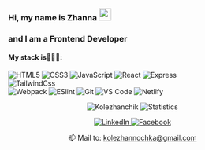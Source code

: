 ### Hi, my name is Zhanna <img src="https://media.giphy.com/media/hvRJCLFzcasrR4ia7z/giphy.gif" width="25px" /> 
### and I am a **Frontend Developer**
<!-- <img src="https://github.com/KoLenhen/KoLenhen/blob/master/banner.jpg" alt="Баннер с фото и контактнами"> -->
#### My stack is👨🏽‍💻:
![HTML5](https://img.shields.io/badge/-HTML5-%23E44D27?style=flat-square&logo=html5&logoColor=ffffff)
![CSS3](https://img.shields.io/badge/-CSS3-%231572B6?style=flat-square&logo=css3)
![JavaScript](https://img.shields.io/badge/-JavaScript-%23F7DF1C?style=flat-square&logo=javascript&logoColor=000000&labelColor=%23F7DF1C&color=%23FFCE5A)
![React](https://img.shields.io/badge/-React-%23282C34?style=flat-square&logo=react)
![Express](https://img.shields.io/badge/-Express-%23282C20?style=flat-square&logo=express&labelColor=d0d0d0&logoColor=000000)<br/>
![TailwindCss](https://img.shields.io/badge/-TailwindCss-%231a202c?style=flat-square&logo=tailwind-css)<br/>
![Webpack](https://img.shields.io/badge/-Webpack-%232C3A42?style=flat-square&logo=webpack)
![ESlint](https://img.shields.io/badge/-ESLint-%234B32C3?style=flat-square&logo=eslint)
![Git](https://img.shields.io/badge/-Git-%23F05032?style=flat-square&logo=git&logoColor=%23ffffff)
![VS Code](https://img.shields.io/badge/-VSCode-%23007ACC?style=flat-square&logo=visual-studio-code)
![Netlify](https://img.shields.io/badge/-Netlify-%2300C7B7?style=flat-square&logo=netlify&logoColor=ffffff)

<p align="center">
  <img src="https://github-readme-stats.vercel.app/api/top-langs?username=Kolezhanchik&show_icons=true&locale=en&layout=compact&count_private=true&theme=gruvbox&hide=python&langs_count=8" alt="Kolezhanchik" />
  <img src="https://github-readme-stats.vercel.app/api?username=Kolezhanchik&show_icons=true&hide_rank=true&hide_title=true&count_private=true&theme=gruvbox" alt="Statistics" />
</p>

<p align="center">
  <a href="https://www.linkedin.com/in/zhanna-kolesnyk-3238a2156/" target="_blank">
    <img src="https://img.shields.io/badge/linkedin-%230077B5.svg?&style=for-the-badge&logo=linkedin&logoColor=white&color=071A2C" alt="LinkedIn"/>
  </a>
 
  <a href="https://www.facebook.com/NeEleonora/" target="_blank">
    <img src="https://img.shields.io/badge/facebook-%231877F2.svg?&style=for-the-badge&logo=facebook&logoColor=white&color=071A2C" alt="Facebook"/>
  </a><br/>
</p>

<p align="center">📫 Mail to:
  <a href="mailto:kolezhannochka@gmail.com">kolezhannochka@gmail.com
</a>
</p>




